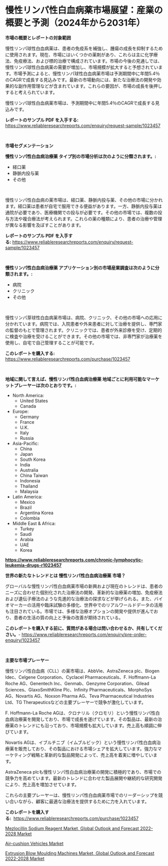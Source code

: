 <p><h1>慢性リンパ性白血病薬市場展望：産業の概要と予測（2024年から2031年）</h1></p><p><strong>市場の概要とレポートの対象範囲</strong></p>
<p><p>慢性リンパ球性白血病薬は、患者の免疫系を補強し、腫瘍の成長を抑制するために使用されます。現在、市場にはいくつかの薬剤があり、これらは主に化学療法、免疫療法、および標的治療で構成されています。市場の今後の見通しでは、慢性リンパ球性白血病薬の需要が増加し、市場規模が拡大すると予想されています。市場予測によると、慢性リンパ球性白血病薬市場は予測期間中に年間5.4％のCAGRで成長する見込みです。最新の市場動向には、新たな治療法の開発や効果的な副作用管理などが含まれています。これらの要因が、市場の成長を後押しすると考えられています。</p><p>慢性リンパ球性白血病薬市場は、予測期間中に年間5.4％のCAGRで成長する見込みです。</p></p>
<p><strong>レポートのサンプル PDF を入手する:</strong> <a href="https://www.reliableresearchreports.com/enquiry/request-sample/1023457">https://www.reliableresearchreports.com/enquiry/request-sample/1023457</a></p>
<p>&nbsp;</p>
<p><strong>市場セグメンテーション</strong></p>
<p><strong>慢性リンパ性白血病治療薬 タイプ別の市場分析は次のように分類されます。:</strong></p>
<p><ul><li>経口薬</li><li>静脈内投与薬</li><li>その他</li></ul></p>
<p>&nbsp;</p>
<p><p>慢性リンパ性白血病の薬市場は、経口薬、静脈内投与薬、その他の市場に分かれます。経口薬は患者が自宅で服用できる便益があります。一方、静脈内投与薬は通院が必要であり、医療機関での投与が必要です。その他の市場では、複数の投与方法や複合療法が考えられます。これらの薬の種類により、患者の治療や管理が異なる影響を及ぼすことがあります。</p></p>
<p><strong>レポートのサンプル PDF を入手する:</strong>&nbsp;<a href="https://www.reliableresearchreports.com/enquiry/request-sample/1023457">https://www.reliableresearchreports.com/enquiry/request-sample/1023457</a></p>
<p>&nbsp;</p>
<p><strong> 慢性リンパ性白血病治療薬 アプリケーション別の市場産業調査は次のように分類されます。:</strong></p>
<p><ul><li>病院</li><li>クリニック</li><li>その他</li></ul></p>
<p>&nbsp;</p>
<p><p>慢性リンパ芽球性白血病薬市場は、病院、クリニック、その他の市場への応用に分かれています。病院では、入院患者や外来患者に対して治療を提供し、専門家の監督のもとで管理されます。クリニックでは、患者が外来診療を受け、定期的に検査や治療を受けることができます。その他の市場では、非専門家が治療薬を使用し、自宅で自己管理することが可能です。</p></p>
<p><strong>このレポートを購入する:</strong>&nbsp; <a href="https://www.reliableresearchreports.com/purchase/1023457">https://www.reliableresearchreports.com/purchase/1023457</a></p>
<p>&nbsp;</p>
<p><strong>地域に関して言えば、慢性リンパ性白血病治療薬 地域ごとに利用可能なマーケットプレーヤーは次のとおりです。:</strong></p>
<p><ul>
    <li>
        North America:
        <ul>
            <li>United States</li>
            <li>Canada</li>
        </ul>
    </li>
    <li>
        Europe:
        <ul>
            <li>Germany</li>
            <li>France</li>
            <li>U.K.</li>
            <li>Italy</li>
            <li>Russia</li>
        </ul>
    </li>
    <li>
        Asia-Pacific:
        <ul>
            <li>China</li>
            <li>Japan</li>
            <li>South Korea</li>
            <li>India</li>
            <li>Australia</li>
            <li>China Taiwan</li>
            <li>Indonesia</li>
            <li>Thailand</li>
            <li>Malaysia</li>
        </ul>
    </li>
    <li>
        Latin America:
        <ul>
            <li>Mexico</li>
            <li>Brazil</li>
            <li>Argentina Korea</li>
            <li>Colombia</li>
        </ul>
    </li>
    <li>
        Middle East & Africa:
        <ul>
            <li>Turkey</li>
            <li>Saudi</li>
            <li>Arabia</li>
            <li>UAE</li>
            <li>Korea</li>
        </ul>
    </li>
    </ul></p>
<p><strong><a href="https://www.reliableresearchreports.com/chronic-lymphocytic-leukemia-drugs-r1023457">https://www.reliableresearchreports.com/chronic-lymphocytic-leukemia-drugs-r1023457</a></strong>&nbsp;</p>
<p><strong>世界の新たなトレンドとは 慢性リンパ性白血病治療薬 市場？</strong></p>
<p><p>グローバルな慢性リンパ性白血病薬市場の新興および現在のトレンドは、患者のニーズに合わせた個別化された治療法の開発、革新的な治療薬の増加、免疫療法および遺伝子療法のような先進的な治療法の探求などが挙げられる。また、バイオマーカーの活用や臨床試験の多様化、世界中でのリアルワールドデータの活用も注目されている。市場では、多様な治療オプションの開発や提供が進んでおり、患者の生活の質の向上と予後の改善が期待されている。</p></p>
<p><strong>このレポートを購入する前に、質問がある場合は問い合わせるか、共有してください。</strong>- <a href="https://www.reliableresearchreports.com/enquiry/pre-order-enquiry/1023457">https://www.reliableresearchreports.com/enquiry/pre-order-enquiry/1023457</a></p>
<p>&nbsp;</p>
<p><strong>主要な市場プレーヤー</strong></p>
<p><p>慢性リンパ性白血病（CLL）の薬市場は、AbbVie、AstraZeneca plc、Biogen Idec、Celgene Corporation、Cyclacel Pharmaceuticals、F. Hoffmann-La Roche AG、Genentech Inc、Genmab、Genzyme Corporation、Gilead Sciences、GlaxoSmithKline Plc、Infinity Pharmaceuticals、MorphoSys AG、Novartis AG、Noxxon Pharma AG、Teva Pharmaceutical Industries Ltd、TG Therapeuticsなどの主要プレーヤーで競争が激化しています。</p><p>F. Hoffmann-La Roche AGは、クロナリル（クロモリ）という慢性リンパ性白血病治療薬を開発しており、市場で成長を遂げています。その製品は、最新の治療薬のトレンドにも沿っており、市場規模も拡大しています。売上高も順調に伸びています。</p><p>Novartis AGは、イブルチニブ（イムブルビック）という慢性リンパ性白血病治療薬を販売しており、その製品における市場シェアを拡大しています。強力なマーケティング戦略と革新的な製品開発によって、売上高を着実に増やしています。</p><p>AstraZeneca plcも慢性リンパ性白血病治療薬の開発に積極的であり、市場での競争力を高めています。最新のトレンドに合わせた製品展開や継続的な研究開発により、売上高を増加させています。</p><p>これらの主要プレーヤーは、慢性リンパ性白血病薬市場でのリーダーシップを競い合いながら、顧客に最適な治療法を提供するために力を入れています。</p></p>
<p><strong>このレポートを購入する:</strong>&nbsp;&nbsp;<a href="https://www.reliableresearchreports.com/purchase/1023457">https://www.reliableresearchreports.com/purchase/1023457</a></p>
<p><p><a href="https://www.linkedin.com/pulse/mezlocillin-sodium-reagent-market-global-outlook-forecast-ajt1c?trackingId=Kic%2BkbEVQrN6xiuPD%2FlFwQ%3D%3D">Mezlocillin Sodium Reagent Market, Global Outlook and Forecast 2022-2028 Market</a></p><p><a href="https://www.linkedin.com/pulse/air-cushion-vehicles-market-challenges-opportunities-growth-zaree?trackingId=sdbGA%2Fy5iylLhGFpPoGi%2Bg%3D%3D">Air-cushion Vehicles Market</a></p><p><a href="https://www.linkedin.com/pulse/extrusion-blow-moulding-machines-market-global-outlook-forecast-cbwxc?trackingId=l9c7%2F2EOKjGljCN4c9dGnw%3D%3D">Extrusion Blow Moulding Machines Market, Global Outlook and Forecast 2022-2028 Market</a></p></p>